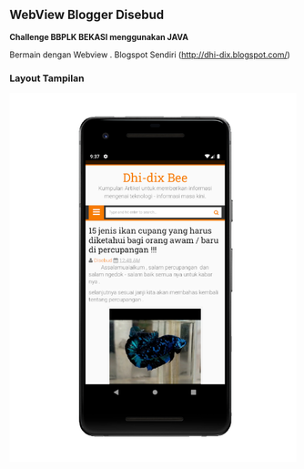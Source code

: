 ## WebView Blogger Disebud

**Challenge BBPLK BEKASI menggunakan JAVA**

Bermain dengan Webview . Blogspot Sendiri (http://dhi-dix.blogspot.com/)

### Layout Tampilan 
![Screenshot](https://github.com/disebud/Webview_BlogDisebud/blob/master/ss/blog_disebud.png?raw=true)
